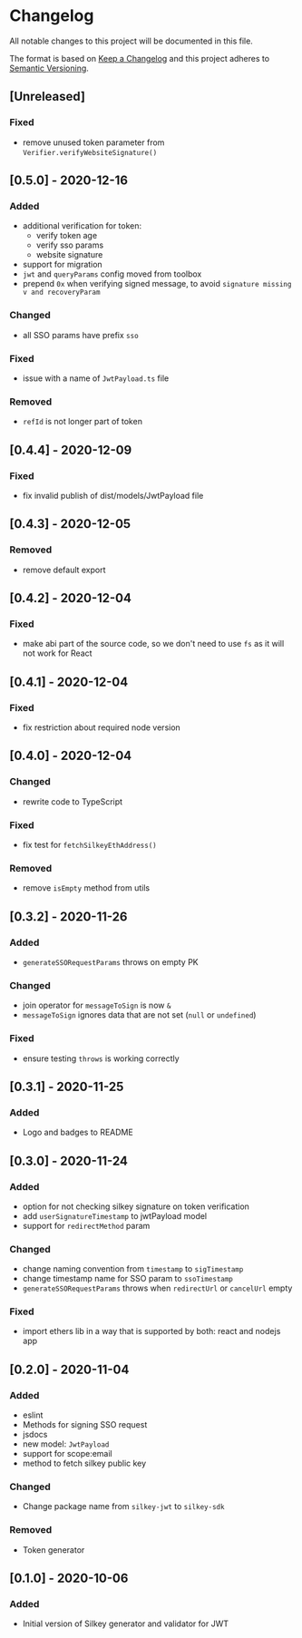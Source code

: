 # Changelog
All notable changes to this project will be documented in this file.

The format is based on [Keep a Changelog](http://keepachangelog.com/en/1.0.0/)
and this project adheres to [Semantic Versioning](http://semver.org/spec/v2.0.0.html).

## [Unreleased]
### Fixed
- remove unused token parameter from `Verifier.verifyWebsiteSignature()`

## [0.5.0] - 2020-12-16
### Added
- additional verification for token: 
  - verify token age
  - verify sso params
  - website signature
- support for migration
- `jwt` and `queryParams` config moved from toolbox
- prepend `0x` when verifying signed message, to avoid `signature missing v and recoveryParam`

### Changed
- all SSO params have prefix `sso`

### Fixed
- issue with a name of `JwtPayload.ts` file

### Removed
- `refId` is not longer part of token

## [0.4.4] - 2020-12-09
### Fixed
- fix invalid publish of dist/models/JwtPayload file

## [0.4.3] - 2020-12-05
### Removed
- remove default export

## [0.4.2] - 2020-12-04
### Fixed
- make abi part of the source code, so we don't need to use `fs` as it will not work for React

## [0.4.1] - 2020-12-04
### Fixed
- fix restriction about required node version

## [0.4.0] - 2020-12-04
### Changed
- rewrite code to TypeScript

### Fixed
- fix test for `fetchSilkeyEthAddress()`

### Removed
- remove `isEmpty` method from utils

## [0.3.2] - 2020-11-26
### Added
- `generateSSORequestParams` throws on empty PK

### Changed
- join operator for `messageToSign` is now `&`
- `messageToSign` ignores data that are not set (`null` or `undefined`)

### Fixed
- ensure testing `throws` is working correctly

## [0.3.1] - 2020-11-25
### Added
- Logo and badges to README

## [0.3.0] - 2020-11-24
### Added
- option for not checking silkey signature on token verification
- add `userSignatureTimestamp` to jwtPayload model
- support for `redirectMethod` param

### Changed
- change naming convention from `timestamp` to `sigTimestamp`
- change timestamp name for SSO param to `ssoTimestamp`
- `generateSSORequestParams` throws when `redirectUrl` or `cancelUrl` empty

### Fixed
- import ethers lib in a way that is supported by both: react and nodejs app

## [0.2.0] - 2020-11-04
### Added
- eslint
- Methods for signing SSO request 
- jsdocs
- new model: `JwtPayload`
- support for scope:email
- method to fetch silkey public key

### Changed
- Change package name from `silkey-jwt` to `silkey-sdk`

### Removed 
- Token generator

## [0.1.0] - 2020-10-06
### Added 
- Initial version of Silkey generator and validator for JWT
